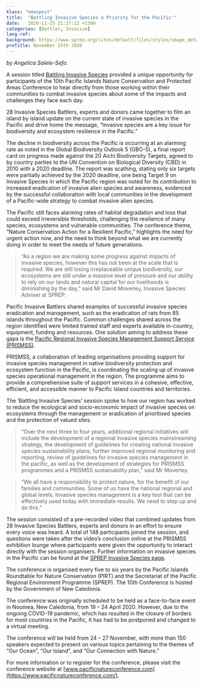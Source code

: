 ```yaml
---
klass: "newspost"
title:  "Battling Invasive Species a Priority for the Pacific'"
date:   2020-11-25 21:37:12 +1300
categories: [Battler, Invasive]
lang-ref:
background: https://www.sprep.org/sites/default/files/styles/image_detai_670_400_/public/images/news/IMG_7162.JPG?itok=ivbPey_7/600x300
preTitle: November 25th 2020
---
```

*by Angelica Salele-Sefo.*

A session titled [Battling Invasive Species](https://www.youtube.com/watch?v=62JDxlSujJc&feature=youtu.be) provided a unique opportunity for participants of the 10th Pacific Islands Nature Conservation and Protected Areas Conference to hear directly from those working within their communities to combat invasive species about some of the impacts and challenges they face each day.

28 Invasive Species Battlers, experts and donors came together to film an island by island update on the current state of invasive species in the Pacific and drive home the message, “Invasive species are a key issue for biodiversity and ecosystem resilience in the Pacific.”

The decline in biodiversity across the Pacific is occurring at an alarming rate as noted in the Global Biodiversity Outlook 5 (GBO-5), a final report card on progress made against the 20 Aichi Biodiversity Targets, agreed to by country parties to the UN Convention on Biological Diversity (CBD) in 2010 with a 2020 deadline. The report was scathing, stating only six targets were partially achieved by the 2020 deadline, one being Target 9 on Invasive Species in which the Pacific region was noted for its contribution to increased eradication of invasive alien species and awareness, evidenced by the successful collaboration with local communities in the development of a Pacific-wide strategy to combat invasive alien species.

The Pacific still faces alarming rates of habitat degradation and loss that could exceed irreversible thresholds, challenging the resilience of many species, ecosystems and vulnerable communities. The conference theme, “Nature Conservation Action for a Resilient Pacific,”  highlights the need for urgent action now, and the need to think beyond what we are currently doing in order to meet the needs of future generations.

>“As a region we are making some progress against impacts of invasive species, however this has not been at the scale that is required. We are still losing irreplaceable unique biodiversity, our ecosystems are still under a massive level of pressure and our ability to rely on our lands and natural capital for our livelihoods is diminishing by the day,” said Mr David Moverley, Invasive Species Adviser at SPREP.

Pacific Invasive Battlers shared examples of successful invasive species eradication and management, such as the eradication of rats from 85 islands throughout the Pacific. Common challenges shared across the region identified were limited trained staff and experts available in-country, equipment, funding and resources. One solution aiming to address these gaps is the [Pacific Regional Invasive Species Management Support Service (PRISMSS)](https://www.sprep.org/invasive-species-management-in-the-pacific/prismss).

PRISMSS, a collaboration of leading organisations providing support for invasive species management in native biodiversity protection and ecosystem function in the Pacific, is coordinating the scaling up of invasive species operational management in the region. The programme aims to provide a comprehensive suite of support services in a cohesive, effective, efficient, and accessible manner to Pacific Island countries and territories.

The ‘Battling Invasive Species’ session spoke to how our region has worked to reduce the ecological and socio-economic impact of invasive species on ecosystems through the management or eradication of prioritised species and the protection of valued sites.

>“Over the next three to four years, additional regional initiatives will include the development of a regional invasive species mainstreaming strategy, the development of guidelines for creating national invasive species sustainability plans, further improved regional monitoring and reporting, review of guidelines for invasive species management in the pacific, as well as the development of strategies for PRISMSS programmes and a PRISMSS sustainability plan,” said Mr Moverley.

>“We all have a responsibility to protect nature, for the benefit of our families and communities. Some of us have the national regional and global levels. Invasive species management is a key tool that can be effectively used today with immediate results. We need to step up and do this.”

The session consisted of a pre-recorded video that combined updates from 28 Invasive Species Battlers, experts and donors in an effort to ensure every voice was heard. A total of 148 participants joined the session, and questions were taken after the video’s conclusion online at the PRISMSS exhibition lounge where participants were given the opportunity to interact directly with the session organisers.  Further information on invasive species in the Pacific can be found at the [SPREP Invasive Species page](https://www.sprep.org/invasive-species-management-in-the-pacific).

The conference is organised every five to six years by the Pacific Islands Roundtable for Nature Conservation (PIRT) and the Secretariat of the Pacific Regional Environment Programme (SPREP). The 10th Conference is hosted by the Government of New Caledonia.

The conference was originally scheduled to be held as a face-to-face event in Noumea, New Caledonia, from 19 – 24 April 2020. However, due to the ongoing COVID-19 pandemic, which has resulted in the closure of borders for most countries in the Pacific, it has had to be postponed and changed to a virtual meeting.

The conference will be held from 24 – 27 November, with more than 150 speakers expected to present on various topics pertaining to the themes of “Our Ocean”, “Our Island”, and “Our Connection with Nature.”

For more information or to register for the conference, please visit the conference website at [www.pacificnatureconference.com](https://www.pacificnatureconference.com/).
